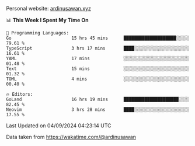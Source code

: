 Personal website: [ardinusawan.xyz](https://ardinusawan.xyz)

<!--START_SECTION:waka-->
📊 **This Week I Spent My Time On** 

```text
💬 Programming Languages: 
Go                       15 hrs 45 mins      ████████████████████░░░░░   79.61 % 
TypeScript               3 hrs 17 mins       ████░░░░░░░░░░░░░░░░░░░░░   16.61 % 
YAML                     17 mins             ░░░░░░░░░░░░░░░░░░░░░░░░░   01.48 % 
Text                     15 mins             ░░░░░░░░░░░░░░░░░░░░░░░░░   01.32 % 
TOML                     4 mins              ░░░░░░░░░░░░░░░░░░░░░░░░░   00.40 % 

🔥 Editors: 
GoLand                   16 hrs 19 mins      █████████████████████░░░░   82.45 % 
Neovim                   3 hrs 28 mins       ████░░░░░░░░░░░░░░░░░░░░░   17.55 % 
```


 Last Updated on 04/09/2024 04:23:14 UTC
<!--END_SECTION:waka-->
Data taken from https://wakatime.com/@ardinusawan

